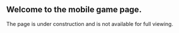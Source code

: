 ## Welcome to the mobile game page.

The page is under construction and is not available for full viewing.
